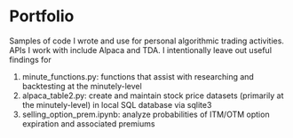 # Portfolio
Samples of code I wrote and use for personal algorithmic trading activities. APIs I work with include Alpaca and TDA. I intentionally leave out useful findings for 
1. minute_functions.py: functions that assist with researching and backtesting at the minutely-level
2. alpaca_table2.py: create and maintain stock price datasets (primarily at the minutely-level) in local SQL database via sqlite3
3. selling_option_prem.ipynb: analyze probabilities of ITM/OTM option expiration and associated premiums
